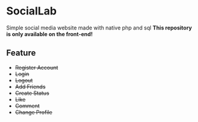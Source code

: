 # SocialLab
Simple social media website made with native php and sql
<b>This repository is only available on the front-end!</b>

## Feature
- <s>Register Account</s>
- <s>Login</s>
- <s>Logout</s>
- <s>Add Friends</s>
- <s>Create Status</s>
- <s>Like</s>
- <s>Comment</s>
- <s>Change Profile</s>
